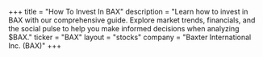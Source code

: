 +++
title = "How To Invest In BAX"
description = "Learn how to invest in BAX with our comprehensive guide. Explore market trends, financials, and the social pulse to help you make informed decisions when analyzing $BAX."
ticker = "BAX"
layout = "stocks"
company = "Baxter International Inc. (BAX)"
+++

